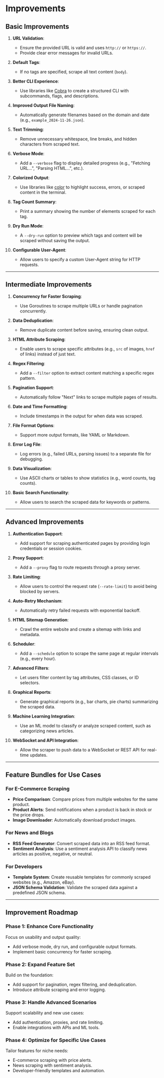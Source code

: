 # Improvements

## **Basic Improvements**

1. **URL Validation**:

   - Ensure the provided URL is valid and uses `http://` or `https://`.
   - Provide clear error messages for invalid URLs.

2. **Default Tags**:

   - If no tags are specified, scrape all text content (`body`).

3. **Better CLI Experience**:

   - Use libraries like [Cobra](https://github.com/spf13/cobra) to
     create a structured CLI with subcommands, flags, and descriptions.

4. **Improved Output File Naming**:

   - Automatically generate filenames based on the domain and date (e.g., `example_2024-11-26.json`).

5. **Text Trimming**:

   - Remove unnecessary whitespace, line breaks, and hidden
     characters from scraped text.

6. **Verbose Mode**:

   - Add a `--verbose` flag to display detailed progress
     (e.g., "Fetching URL...", "Parsing HTML...", etc.).

7. **Colorized Output**:

   - Use libraries like [color](https://github.com/fatih/color) to
     highlight success, errors, or scraped content in the terminal.

8. **Tag Count Summary**:

   - Print a summary showing the number of elements scraped for each tag.

9. **Dry Run Mode**:

   - A `--dry-run` option to preview which tags and content will be
     scraped without saving the output.

10. **Configurable User-Agent**:

    - Allow users to specify a custom User-Agent string for HTTP requests.

---

## **Intermediate Improvements**

1. **Concurrency for Faster Scraping**:

   - Use Goroutines to scrape multiple URLs or handle pagination concurrently.

2. **Data Deduplication**:

   - Remove duplicate content before saving, ensuring clean output.

3. **HTML Attribute Scraping**:

   - Enable users to scrape specific attributes
     (e.g., `src` of images, `href` of links) instead of just text.

4. **Regex Filtering**:

   - Add a `--filter` option to extract content matching a specific regex pattern.

5. **Pagination Support**:

   - Automatically follow "Next" links to scrape multiple pages of results.

6. **Date and Time Formatting**:

   - Include timestamps in the output for when data was scraped.

7. **File Format Options**:

   - Support more output formats, like YAML or Markdown.

8. **Error Log File**:

   - Log errors (e.g., failed URLs, parsing issues) to a separate file for debugging.

9. **Data Visualization**:

   - Use ASCII charts or tables to show statistics (e.g., word counts, tag counts).

10. **Basic Search Functionality**:

    - Allow users to search the scraped data for keywords or patterns.

---

## **Advanced Improvements**

1. **Authentication Support**:

   - Add support for scraping authenticated pages by
     providing login credentials or session cookies.

2. **Proxy Support**:

   - Add a `--proxy` flag to route requests through a proxy server.

3. **Rate Limiting**:

   - Allow users to control the request rate (`--rate-limit`)
     to avoid being blocked by servers.

4. **Auto-Retry Mechanism**:

   - Automatically retry failed requests with exponential backoff.

5. **HTML Sitemap Generation**:

   - Crawl the entire website and create a sitemap with links and metadata.

6. **Scheduler**:

   - Add a `--schedule` option to scrape the same page at regular intervals
     (e.g., every hour).

7. **Advanced Filters**:

   - Let users filter content by tag attributes, CSS classes, or ID selectors.

8. **Graphical Reports**:

   - Generate graphical reports (e.g., bar charts, pie charts)
     summarizing the scraped data.

9. **Machine Learning Integration**:

   - Use an ML model to classify or analyze scraped content,
     such as categorizing news articles.

10. **WebSocket and API Integration**:

    - Allow the scraper to push data to a WebSocket or REST API for real-time updates.

---

## **Feature Bundles for Use Cases**

### For **E-Commerce Scraping**

- **Price Comparison**: Compare prices from multiple websites for the same product.
- **Product Alerts**: Send notifications when a product is back in
  stock or the price drops.
- **Image Downloader**: Automatically download product images.

### For **News and Blogs**

- **RSS Feed Generator**: Convert scraped data into an RSS feed format.
- **Sentiment Analysis**: Use a sentiment analysis API to classify news
  articles as positive, negative, or neutral.

### For **Developers**

- **Template System**: Create reusable templates for
  commonly scraped websites (e.g., Amazon, eBay).
- **JSON Schema Validation**: Validate the scraped
  data against a predefined JSON schema.

---

## **Improvement Roadmap**

### Phase 1: **Enhance Core Functionality**

Focus on usability and output quality:

- Add verbose mode, dry run, and configurable output formats.
- Implement basic concurrency for faster scraping.

### Phase 2: **Expand Feature Set**

Build on the foundation:

- Add support for pagination, regex filtering, and deduplication.
- Introduce attribute scraping and error logging.

### Phase 3: **Handle Advanced Scenarios**

Support scalability and new use cases:

- Add authentication, proxies, and rate limiting.
- Enable integrations with APIs and ML tools.

### Phase 4: **Optimize for Specific Use Cases**

Tailor features for niche needs:

- E-commerce scraping with price alerts.
- News scraping with sentiment analysis.
- Developer-friendly templates and automation.

